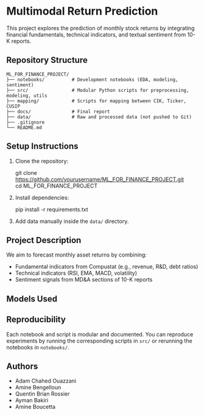 # Multimodal Return Prediction

This project explores the prediction of monthly stock returns by integrating financial fundamentals, technical indicators, and textual sentiment from 10-K reports.


## Repository Structure

```
ML_FOR_FINANCE_PROJECT/
├── notebooks/          # Development notebooks (EDA, modeling, sentiment)
├── src/                # Modular Python scripts for preprocessing, modeling, utils
├── mapping/            # Scripts for mapping between CIK, Ticker, CUSIP
├── docs/               # Final report
├── data/               # Raw and processed data (not pushed to Git)
├── .gitignore
└── README.md
```


## Setup Instructions

1. Clone the repository:

   git clone https://github.com/yourusername/ML_FOR_FINANCE_PROJECT.git  
   cd ML_FOR_FINANCE_PROJECT
   

2. Install dependencies:

   pip install -r requirements.txt

3. Add data manually inside the `data/` directory.

## Project Description

We aim to forecast monthly asset returns by combining:

- Fundamental indicators from Compustat (e.g., revenue, R&D, debt ratios)
- Technical indicators (RSI, EMA, MACD, volatility)
- Sentiment signals from MD&A sections of 10-K reports

## Models Used


## Reproducibility

Each notebook and script is modular and documented. You can reproduce experiments by running the corresponding scripts in `src/` or rerunning the notebooks in `notebooks/`.

## Authors

- Adam Chahed Ouazzani
- Amine Bengelloun 
- Quentin Brian Rossier 
- Ayman Bakiri 
- Amine Boucetta 
